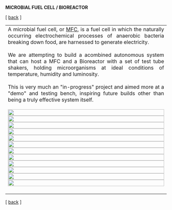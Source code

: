 **MICROBIAL FUEL CELL / BIOREACTOR**


<!-------  BACK   --------->
<p align="left" >[ <a href="../README.md#readme-top"> back</a> ]</p>


<table width = 90%>
<tr>
<td align = "justify" width = 90% colspan=2>
A microbial fuel cell, or <a href="https://www.youtube.com/watch?v=q_TVddg1NFs" target="new">MFC</a>, is a fuel cell in which the naturally occurring electrochemical processes of anaerobic bacteria breaking down food, are harnessed to generate electricity.
<br><br>
We are attempting to build a acombined autonomous system that can host a MFC and a Bioreactor with a set of test tube shakers, holding microorganisms at ideal conditions of temperature, humidity and luminosity.
<br><br>
This is very much an "in-progress" project and aimed more at a "demo" and testing bench, inspiring future builds other than being a truly effective system itself.
<br><br>
<img src="spl-mfc-01.jpg" width = 100%>
<img src="spl-mfc-02.jpg" width = 100%>
<img src="spl-mfc-03.jpg" width = 100%>
<img src="spl-mfc-03d1.jpg" width = 100%>
<img src="spl-mfc-03d2.jpg" width = 100%>
<img src="spl-mfc-04.jpg" width = 100%>
<img src="spl-mfc-05.jpg" width = 100%>
<img src="spl-mfc-06.jpg" width = 100%>
<img src="spl-mfc-07.jpg" width = 100%>
<img src="spl-mfc-08.jpg" width = 100%>
<img src="spl-mfc-09.jpg" width = 100%>
<img src="spl-mfc-10.jpg" width = 100%>
<br><br>

</td>
</tr>

</table>


 <!-------  BACK   --------->
<p align="left" >[ <a href="../README.md#readme-top"> back</a> ]</p>

